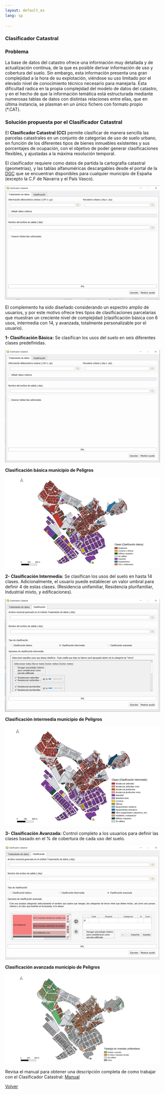 ```yaml
---
layout: default_es
lang: sp

---
```


### Clasificador Catastral

### Problema

La base de datos del catastro ofrece una información muy detallada y de actualización continua, de la que es posible derivar información de uso y cobertura del suelo. Sin embargo, esta información presenta una gran complejidad a la hora de su explotación, viéndose su uso limitado por el elevado nivel de conocimiento técnico necesario para manejarla. Esta dificultad radica en la propia complejidad del modelo de datos del catastro, y en el hecho de que la información temática está estructurada mediante numerosas tablas de datos con distintas relaciones entre ellas, que en última instancia, se plasman en un único fichero con formato propio (*.CAT).   

### Solución propuesta por el Clasificador Catastral

 El **Clasificador Catastral (CC)** permite clasificar de manera sencilla las parcelas catastrales en un conjunto de categorías de uso de suelo urbano, en función de los diferentes tipos de bienes inmuebles existentes y sus porcentajes de ocupación, con el objetivo de poder generar clasificaciones flexibles, y ajustadas a la máxima resolución temporal.  

El clasificador requiere como datos de partida la cartografía catastral (geometrías), y las tablas alfanuméricas descargables desde el portal de la [DGC](http://www.sedecatastro.gob.es/) que se encuentran disponibles para cualquier municipio de España (excepto la C.F de Navarra y el País Vasco).  

[![datos](datos.png)](./datos_fig.html "Redirect to homepage")

El complemento ha sido diseñado considerando un espectro amplio de usuarios, y por este motivo ofrece tres tipos de clasificaciones parcelarias que muestran un creciente nivel de complejidad (clasificación básica con 6 usos, intermedia con 14, y avanzada, totalmente personalizable por el usuario).  

**1- Clasificación Básica:** Se clasifican los usos del suelo en seis diferentes clases predefinidas.
  
[![datos basica](datos_basica.png)](./datos_basica_fig.html "Redirect to homepage")


**Clasificación básica municipio de Peligros**

[![basica](cl_b.PNG)](./basic.html "Redirect to homepage")


 **2- Clasificación Intermedia:** Se clasifican los usos del suelo en hasta 14 clases. Adicionalmente, el usuario puede establecer un valor umbral para definir 4 de estas clases. (Residencia unifamiliar, Residencia plurifamiliar, Industrial mixto, y edificaciones).

[![datos intermedio](datos_intermedia.png)](./datos_intermedio_fig.html "Redirect to homepage")


**Clasificación intermedia municipio de Peligros**


[![Intemedia](cl_in.PNG)](./intermediate.html "Redirect to homepage")


**3- Clasificación Avanzada:** Control completo a los usuarios para definir las clases basado en el % de cobertura de cada uso del suelo.  

[![datos avanzada](datos_avanzada.png)](./datos_avanzados_fig.html "Redirect to homepage")


**Clasificación avanzada municipio de Peligros**

[![avanzada](cl_ad.png)](./advance.html "Redirect to homepage")

Revisa el manual para obtener una descripción completa de como trabajar con el Clasificador Catastral: [Manual](https://github.com/TransUrban-UAH/Cadastral_Classifier/blob/main/manual_de_usuario.pdf)

[Volver](./)